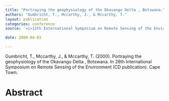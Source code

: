 ```yaml
---
title: "Portraying the geophysiology of the Okavango Delta , Botswana."
authors: "Gumbricht, T., Mccarthy, J., & Mccarthy, T."
layout: publication
categories: conference
source: '<i>12th International Symposium on Remote Sensing of the Environment</i> (CD publication)'

date: 2000-04-01

---
```


Gumbricht, T., Mccarthy, J., & Mccarthy, T. (2000). Portraying the geophysiology of the Okavango Delta , Botswana. In 28th International Symposium on Remote Sensing of the Environment (CD publication). Cape Town.

<h1 class='foot-description'>Abstract</h1>
